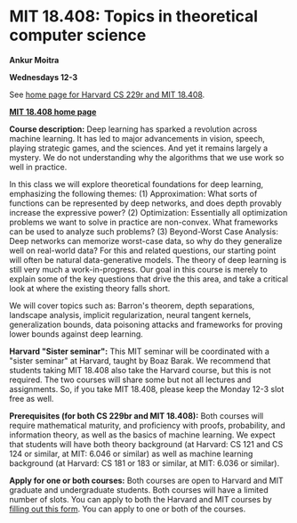 # MIT 18.408: Topics in theoretical computer science

__Ankur Moitra__

__Wednesdays 12-3__

See [home page for Harvard CS 229r and MIT 18.408](https://boazbk.github.io/mltheoryseminar/).

[__MIT 18.408 home page__](http://people.csail.mit.edu/moitra/408b.html)


__Course description:__
Deep learning has sparked a revolution across machine learning. It has led to major advancements in vision, speech, playing strategic games, and the sciences. And yet it remains largely a mystery. We do not understanding why the algorithms that we use work so well in practice.

In this class we will explore theoretical foundations for deep learning, emphasizing the following themes:  (1) Approximation: What sorts of functions can be represented by deep networks, and does depth provably increase the expressive power?  (2) Optimization: Essentially all optimization problems we want to solve in practice are non-convex. What frameworks can be used to analyze such problems? (3) Beyond-Worst Case Analysis: Deep networks can memorize worst-case data, so why do they generalize well on real-world data? For this and related questions, our starting point will often be natural data-generative models. The theory of deep learning is still very much a work-in-progress. Our goal in this course is merely to explain some of the key questions that drive the this area, and take a critical look at where the existing theory falls short.

We will cover topics such as: Barron's theorem, depth separations, landscape analysis, implicit regularization, neural tangent kernels, generalization bounds, data poisoning attacks and frameworks for proving lower bounds against deep learning.
 
__Harvard "Sister seminar":__ This MIT seminar will be coordinated with a "sister seminar" at Harvard, taught by Boaz Barak. We recommend that students taking MIT 18.408 also take the Harvard course, but this is not required. The two courses will share some but not all lectures and assignments.  So, if you take MIT 18.408, please keep the Monday 12-3 slot free as well. 


 __Prerequisites (for both CS 229br and MIT 18.408):__ Both courses will require mathematical maturity, and proficiency with proofs, probability, and information theory, as well as the basics of machine learning. We expect that students will have both theory background (at Harvard: CS 121 and CS 124 or similar, at MIT: 6.046 or similar) as well as machine learning background (at Harvard: CS 181 or 183 or similar, at MIT: 6.036 or similar). 


__Apply for one or both courses:__ Both courses are open to Harvard and MIT graduate and undergraduate students.  Both courses will have a limited number of slots. You can apply to both the Harvard and MIT courses by [filling out this form](http://tiny.cc/mltheoryseminar). You can apply to one or both of the courses.
